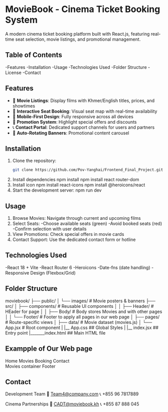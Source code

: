 # MovieBook - Cinema Ticket Booking System


A modern cinema ticket booking platform built with React.js, featuring real-time seat selection, movie listings, and promotional management.

## Table of Contents
-Features
-Installation
-Usage
-Technologies Used
-Folder Structure
-License
-Contact
## Features
- 🎥 **Movie Listings**: Display films with Khmer/English titles, prices, and showtimes
- 💺 **Interactive Seat Booking**: Visual seat map with real-time availability
- 📱 **Mobile-First Design**: Fully responsive across all devices
- 🎫 **Promotion System**: Highlight special offers and discounts
- 📞 **Contact Portal**: Dedicated support channels for users and partners
- 🔄 **Auto-Rotating Banners**: Promotional content carousel

## Installation
1. Clone the repository:
   ```bash
   git clone https://github.com/Pov-Yanghai/Frontend_Final_Project.git
2. Install dependencies
   npm install
   npm install react router-dom 
4. Install icon
   npm install react-icons
   npm install @heroicons/react
5. Start the development server:
   npm run dev
   
## Usage
  1. Browse Movies: Navigate through current and upcoming films
  2. Select Seats:
    -Choose available seats (green)
    -Avoid booked seats (red)
    -Confirm selection with user details
  3. View Promotions: Check special offers in movie cards
  4. Contact Support: Use the dedicated contact form or hotline
## Technologies Used
  -React 18 + Vite
  -React Router 6
  -Heroicons
  -Date-fns (date handling)
  -Responsive Design (Flexbox/Grid)
## Folder Structure
moviebook/
├── public/
│   └── images/           # Movie posters & banners
├── src/
│   ├── components/       # Reusable UI components
│   │   ├── Header/      # HEader for page
│   │   ├── Body/        # Body stores Movies and with other pages 
│   │   └── Footer/       # Footer to apply all pages in our web page 
│   ├── pages/            # Route-specific views
│   ├── data/             # Movie dataset (movies.js)
│   └── App.jsx           # Root component
|   |__ App.css         ## Global Styles
|   |__ index.jsx     ## Entry point
|_______index.html     ## Main HTML file 

## Exampple of Our Web page   
 Home	Movies  Booking	Contact  
       Movies container 
          Footer 

## Contact
 Development Team
📧 Team4@company.com
📞 +855 96 7817889

Cinema Partnerships
📧 CADT@moviebook.kh
📞 +855 87 888 045
